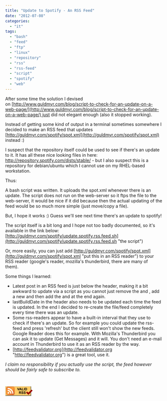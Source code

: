```yaml
---
title: "Update to Spotify - An RSS Feed"
date: "2012-07-08"
categories: 
  - "it"
tags: 
  - "bash"
  - "feed"
  - "ftp"
  - "linux"
  - "repository"
  - "rss"
  - "rss-feed"
  - "script"
  - "spotify"
  - "web"
---
```


After some time the solution I devised on [http://www.guldmyr.com/blog/script-to-check-for-an-update-on-a-web-page/](http://www.guldmyr.com/blog/script-to-check-for-an-update-on-a-web-page/) just did not elegant enough (also it stopped working).

Instead of getting some kind of output in a terminal sometimes somewhere I decided to make an RSS feed that updates [http://guldmyr.com/spotify/spot.xml](http://guldmyr.com/spotify/spot.xml) instead :)

I suspect that the repository itself could be used to see if there's an update to it. It has all these nice looking files in here: http://repository.spotify.com/dists/stable/ - but I also suspect this is a repository for debian/ubuntu which I cannot use on my RHEL-based workstation.

Thus:

A bash script was written. It uploads the spot.xml whenever there is an update. The script does not run on the web-server so it ftps the file to the web-server, it would be nice if it did because then the actual updating of the feed would be so much more simple (just move/copy a file).

But, I hope it works :) Guess we'll see next time there's an update to spotify!

The script itself is a bit long and I hope not too badly documented, so it's available in the link below: [http://guldmyr.com/spotify/update.spotify.rss.feed.sh](http://guldmyr.com/spotify/update.spotify.rss.feed.sh "the script")

Or, more easily, you can just add [http://guldmyr.com/spotify/spot.xml](http://guldmyr.com/spotify/spot.xml "put this in an RSS reader") to your RSS reader (google's reader, mozilla's thunderbird, there are many of them).

Some things I learned:

- Latest post in an RSS feed is just below the header, making it a bit awkward to update via a script as you cannot just remove the </channel> and </rss>, add a new <item></item> and then add the </channel> and </rss> at the end again.
- lastBuildDate in the header also needs to be updated each time the feed is updated. In the end I decided to re-create the file/feed completely every time there was an update.
- Some rss-readers appear to have a built-in interval that they use to check if there's an update. So for example you could update the rss-feed and press 'refresh' but the client still won't show the new feeds. Google Reader does this for example. With Mozilla's Thunderbird you can ask it to update (Get Messages) and it will. You don't need an e-mail account in Thunderbird to use it as an RSS reader by the way.
- [http://feedvalidator.org](http://feedvalidator.org "http://feedvalidator.org") is a great tool, use it.

_I claim no responsibility if you actually use the script, the feed however should be fairly safe to subscribe to._

 

[![[Valid RSS]](images/valid-rss-rogers.png "Validate my RSS feed")](http://feedvalidator.org/check.cgi?url=http%3A//guldmyr.com/spotify/spot.xml)
